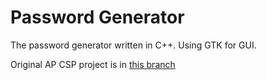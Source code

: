 # Password Generator

The password generator written in C++. Using GTK for GUI.

Original AP CSP project is in [this branch](https://github.com/kenryuS/gtkmm_pass_gen/tree/Original-AP-Project)
